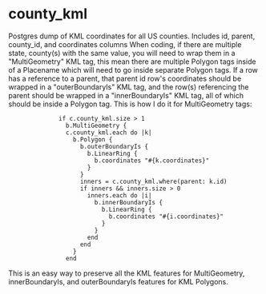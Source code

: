 # county_kml
Postgres dump of KML coordinates for all US counties.
Includes id, parent, county_id, and coordinates columns
When coding, if there are multiple state, county(s) with the same value, you will need to wrap them in a "MultiGeometry" KML tag,
this mean there are multiple Polygon tags inside of a Placename which will need to go inside separate Polygon tags.
If a row has a reference to a parent, that parent id row's coordinates should be wrapped in a "outerBoundaryIs" KML tag, and the 
row(s) referencing the parent should be wrapped in a "innerBoundaryIs" KML tag, all of which should be inside a Polygon tag.
This is how I do it for MultiGeometry tags:
```
              if c.county_kml.size > 1
                b.MultiGeometry {
                c.county_kml.each do |k|
                  b.Polygon {
                    b.outerBoundaryIs {
                      b.LinearRing {
                        b.coordinates "#{k.coordinates}"  
                      }
                    }
                    inners = c.county_kml.where(parent: k.id)
                    if inners && inners.size > 0
                      inners.each do |i|
                        b.innerBoundaryIs {
                          b.LinearRing {
                            b.coordinates "#{i.coordinates}"
                          }
                        }
                      end
                    end
                  }
                end
```
This is an easy way to preserve all the KML features for MultiGeometry, innerBoundaryIs, and outerBoundaryIs features for KML Polygons.
